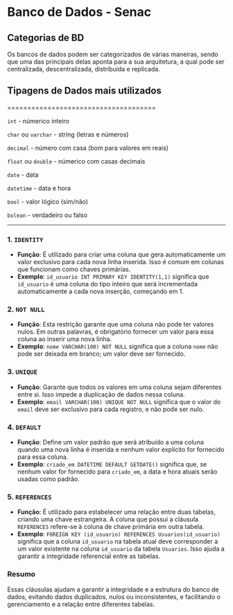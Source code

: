# Banco de Dados - Senac

## **Categorias de BD**

Os bancos de dados podem ser categorizados de várias maneiras, sendo que uma das principais delas aponta para a sua arquitetura, a qual pode ser centralizada, descentralizada, distribuída e replicada.

## **Tipagens de Dados mais utilizados**
=====================================

`int` - númerico inteiro

`char` ou `varchar` - string (letras e números)

`decimal` - número com casa (bom para valores em reais)

`float` ou `double` - númerico com casas decimais

`date` - data

`datetime` - data e hora

`bool` - valor lógico (sim/não)

`bolean` - verdadeiro ou falso

---

### 1. `IDENTITY`
- **Função**: É utilizado para criar uma coluna que gera automaticamente um valor exclusivo para cada nova linha inserida. Isso é comum em colunas que funcionam como chaves primárias.
- **Exemplo**: `id_usuario INT PRIMARY KEY IDENTITY(1,1)` significa que `id_usuario` é uma coluna do tipo inteiro que será incrementada automaticamente a cada nova inserção, começando em 1.

### 2. `NOT NULL`
- **Função**: Esta restrição garante que uma coluna não pode ter valores nulos. Em outras palavras, é obrigatório fornecer um valor para essa coluna ao inserir uma nova linha.
- **Exemplo**: `nome VARCHAR(100) NOT NULL` significa que a coluna `nome` não pode ser deixada em branco; um valor deve ser fornecido.

### 3. `UNIQUE`
- **Função**: Garante que todos os valores em uma coluna sejam diferentes entre si. Isso impede a duplicação de dados nessa coluna.
- **Exemplo**: `email VARCHAR(100) UNIQUE NOT NULL` significa que o valor do `email` deve ser exclusivo para cada registro, e não pode ser nulo.

### 4. `DEFAULT`
- **Função**: Define um valor padrão que será atribuído a uma coluna quando uma nova linha é inserida e nenhum valor explícito for fornecido para essa coluna.
- **Exemplo**: `criado_em DATETIME DEFAULT GETDATE()` significa que, se nenhum valor for fornecido para `criado_em`, a data e hora atuais serão usadas como padrão.

### 5. `REFERENCES`
- **Função**: É utilizado para estabelecer uma relação entre duas tabelas, criando uma chave estrangeira. A coluna que possui a cláusula `REFERENCES` refere-se à coluna de chave primária em outra tabela.
- **Exemplo**: `FOREIGN KEY (id_usuario) REFERENCES Usuarios(id_usuario)` significa que a coluna `id_usuario` na tabela atual deve corresponder a um valor existente na coluna `id_usuario` da tabela `Usuarios`. Isso ajuda a garantir a integridade referencial entre as tabelas.

### Resumo
Essas cláusulas ajudam a garantir a integridade e a estrutura do banco de dados, evitando dados duplicados, nulos ou inconsistentes, e facilitando o gerenciamento e a relação entre diferentes tabelas.
